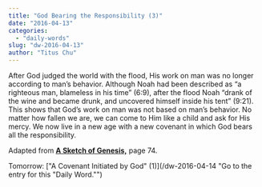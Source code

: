 ```yaml
---
title: "God Bearing the Responsibility (3)"
date: "2016-04-13"
categories: 
  - "daily-words"
slug: "dw-2016-04-13"
author: "Titus Chu"
---
```


After God judged the world with the flood, His work on man was no longer according to man’s behavior. Although Noah had been described as “a righteous man, blameless in his time” (6:9), after the flood Noah “drank of the wine and became drunk, and uncovered himself inside his tent” (9:21). This shows that God’s work on man was not based on man’s behavior. No matter how fallen we are, we can come to Him like a child and ask for His mercy. We now live in a new age with a new covenant in which God bears all the responsibility.

Adapted from __[A Sketch of Genesis,](/book-gen-sketch/ "Go to the listing for this book.")__ page 74.

Tomorrow: ["A Covenant Initiated by God" (1)](/dw-2016-04-14 "Go to the entry for this "Daily Word."")
